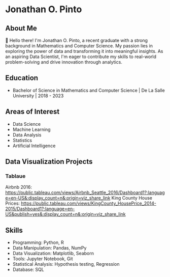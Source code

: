 # Jonathan O. Pinto

## About Me

👋 Hello there! I'm Jonathan O. Pinto, a recent graduate with a strong background in Mathematics and Computer Science. My passion lies in exploring the power of data and transforming it into meaningful insights. As an aspiring Data Scientist, I'm eager to contribute my skills to real-world problem-solving and drive innovation through analytics.

## Education

- Bachelor of Science in Mathematics and Computer Science | De La Salle University | 2018 - 2023

## Areas of Interest

- Data Science
- Machine Learning
- Data Analysis
- Statistics
- Artificial Intelligence

## Data Visualization Projects
### Tablaue
Airbnb 2016:
https://public.tableau.com/views/Airbnb_Seattle_2016/Dashboard1?:language=en-US&:display_count=n&:origin=viz_share_link
King County House Prices: https://public.tableau.com/views/KingCounty_HousePrice_2014-2015/Dashboard1?:language=en-US&publish=yes&:display_count=n&:origin=viz_share_link

## Skills

- Programming: Python, R
- Data Manipulation: Pandas, NumPy
- Data Visualization: Matplotlib, Seaborn
- Tools: Jupyter Notebook, Git
- Statistical Analysis: Hypothesis testing, Regression
- Database: SQL

